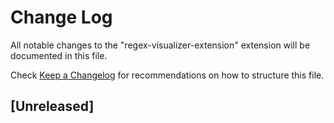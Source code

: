 # Change Log

All notable changes to the "regex-visualizer-extension" extension will be documented in this file.

Check [Keep a Changelog](http://keepachangelog.com/) for recommendations on how to structure this file.

## [Unreleased]